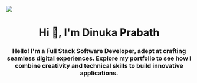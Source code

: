 <img src="https://user-images.githubusercontent.com/73097560/115834477-dbab4500-a447-11eb-908a-139a6edaec5c.gif">

<p align="center">

<h1 align="center">Hi 👋, I'm Dinuka Prabath</h1>
<h3 align="center">Hello! I'm a Full Stack Software Developer, adept at crafting seamless digital experiences. Explore my portfolio to see how I combine creativity and technical skills to build innovative applications.</h3>
